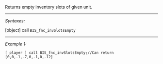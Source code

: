 Returns empty inventory slots of given unit.


---
*Syntaxes:*

[object] call `BIS_fnc_invSlotsEmpty`

---
*Example 1:*

```sqf
[ player ] call BIS_fnc_invSlotsEmpty;//Can return [0,0,-1,-7,0,-1,0,-12]
```